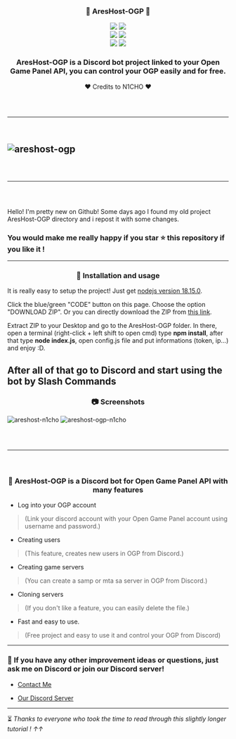 ### <div align="center"> 🎃 AresHost-OGP 🎃

<div align="center">
    <img src="https://img.shields.io/github/languages/top/notN1CHO/AresHost-OGP?color=%23000000">
    <img src="https://img.shields.io/github/stars/notN1CHO/AresHost-OGP?color=%23000000&logoColor=%23000000">
    <br>
    <img src="https://img.shields.io/github/commit-activity/w/notN1CHO/AresHost-OGP?color=%23000000"> 
    <img src="https://img.shields.io/github/last-commit/notN1CHO/AresHost-OGP?color=%23000000&logoColor=%23000000">
    <br>
    <img src="https://img.shields.io/github/issues/notN1CHO/AresHost-OGP?color=%23000000&logoColor=%23000000">
    <img src="https://img.shields.io/github/issues-closed/notN1CHO/AresHost-OGP?color=%23000000&logoColor=%23000000">



### AresHost-OGP is a Discord bot project linked to your Open Game Panel API, you can control your OGP easily and for free. 

 ❤️ Credits to N1CHO ❤️

</div>
<hr style="border-radius: 2%; margin-top: 60px; margin-bottom: 60px;" noshade="" size="20" width="100%">

![areshost-ogp](https://cdn.discordapp.com/attachments/867378834559336458/1090343698568577074/8cf124dc6dee2b8d80c251536578a129.jpg)
---------------------------------------------------------------------------------------------------
<hr style="border-radius: 2%; margin-top: 60px; margin-bottom: 60px;" noshade="" size="20" width="100%">

Hello! I'm pretty new on Github! Some days ago I found my old project AresHost-OGP directory and i repost it with some changes.

### You would make me really happy if you star ⭐ this repository if you like it !
---------------------------------------------------------------------------------------------------
<div align="center">

### 💉 **Installation and usage**

</div>

It is really easy to setup the project! Just get [nodejs version 18.15.0](https://nodejs.org/dist/latest-v18.x/node-v18.15.0-x64.msi).

Click the blue/green "CODE" button on this page. Choose the option "DOWNLOAD ZIP". Or you can directly download the ZIP from [this link](https://github.com/notN1CHO/AresHost-OGP/archive/refs/heads/main.zip).

Extract ZIP to your Desktop and go to the AresHost-OGP folder. In there, open a terminal (right-click + left shift to open cmd) type **npm install**, after that type **node index.js**, open config.js file and put informations (token, ip...) and enjoy :D.

After all of that go to Discord and start using the bot by Slash Commands
---------------------------------------------------------------------------------------------------
<div align="center">

### 📷 **Screenshots**

</div>

![areshost-n1cho](https://media.discordapp.net/attachments/867378834559336458/1090348043527802910/image.png)
![areshost-ogp-n1cho](https://media.discordapp.net/attachments/867378834559336458/1090348491529781288/image.png)
<hr style="border-radius: 2%; margin-top: 60px; margin-bottom: 60px;" noshade="" size="20" width="100%">

<div align="center">

### 🎈 **AresHost-OGP is a Discord bot for Open Game Panel API with many features**

</div>

- Log into your OGP account
> (Link your discord account with your Open Game Panel account using username and password.)

- Creating users 
> (This feature, creates new users in OGP from Discord.)

- Creating game servers
> (You can create a samp or mta sa server in OGP from Discord.)

- Cloning servers 
> (If you don't like a feature, you can easily delete the file.)

- Fast and easy to use.
> (Free project and easy to use it and control your OGP from Discord)
------------------------------------------------------------------------------------------------------------
### 📝 **If you have any other improvement ideas or questions, just ask me on Discord or join our Discord server!**

- [Contact Me](https://discordlookup.com/user/704896961563590767)


- [Our Discord Server](https://discord.gg/areshost-company-896440235917971476)                                                                                                                                                                      
------------------------------------------------------------------------------------------------------------
⏳ *Thanks to everyone who took the time to read through this slightly longer tutorial ! ↑↑*
